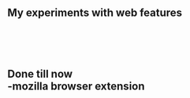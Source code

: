 **My experiments with web features**
<br>                         
<br>
<br>
<br>
Done till now
<br>
-mozilla browser extension
- 
